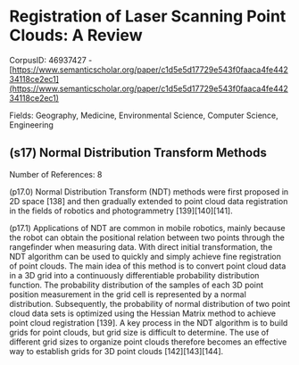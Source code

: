 # Registration of Laser Scanning Point Clouds: A Review

CorpusID: 46937427 - [https://www.semanticscholar.org/paper/c1d5e5d17729e543f0faaca4fe44234118ce2ec1](https://www.semanticscholar.org/paper/c1d5e5d17729e543f0faaca4fe44234118ce2ec1)

Fields: Geography, Medicine, Environmental Science, Computer Science, Engineering

## (s17) Normal Distribution Transform Methods
Number of References: 8

(p17.0) Normal Distribution Transform (NDT) methods were first proposed in 2D space [138] and then gradually extended to point cloud data registration in the fields of robotics and photogrammetry [139][140][141].

(p17.1) Applications of NDT are common in mobile robotics, mainly because the robot can obtain the positional relation between two points through the rangefinder when measuring data. With direct initial transformation, the NDT algorithm can be used to quickly and simply achieve fine registration of point clouds. The main idea of this method is to convert point cloud data in a 3D grid into a continuously differentiable probability distribution function. The probability distribution of the samples of each 3D point position measurement in the grid cell is represented by a normal distribution. Subsequently, the probability of normal distribution of two point cloud data sets is optimized using the Hessian Matrix method to achieve point cloud registration [139]. A key process in the NDT algorithm is to build grids for point clouds, but grid size is difficult to determine. The use of different grid sizes to organize point clouds therefore becomes an effective way to establish grids for 3D point clouds [142][143][144].
